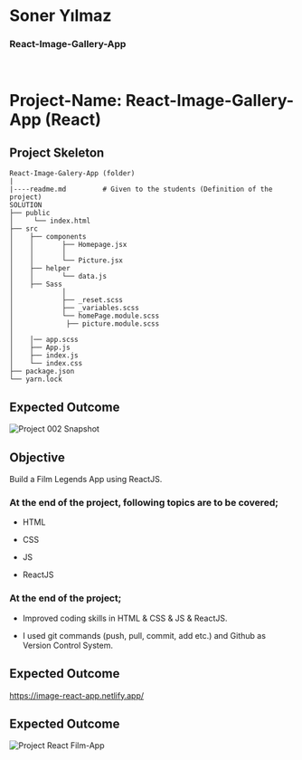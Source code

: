 <h1>Soner Yılmaz</h1>
<h3>React-Image-Gallery-App</h3>

<br>

# Project-Name: React-Image-Gallery-App (React)


## Project Skeleton

```
React-Image-Galery-App (folder)
|
|----readme.md         # Given to the students (Definition of the project)
SOLUTION
├── public
│     └── index.html
├── src
│    ├── components
│    │       ├── Homepage.jsx
│    │       │  
│    │       └── Picture.jsx
│    ├── helper
│    │       └── data.js
│    ├── Sass
│            │         
│            ├── _reset.scss
│            ├── _variables.scss
│            └── homePage.module.scss
│             ├── picture.module.scss
│   
│    │── app.scss  
│    ├── App.js
│    ├── index.js
│    └── index.css
├── package.json
└── yarn.lock
```
## Expected Outcome

![Project 002 Snapshot](nba-legends.gif)

## Objective

Build a Film Legends App using ReactJS.

### At the end of the project, following topics are to be covered;

- HTML

- CSS

- JS

- ReactJS

### At the end of the project;

- Improved coding skills in HTML & CSS & JS & ReactJS.

- I used git commands (push, pull, commit, add etc.) and Github as Version Control System.

## Expected Outcome

https://image-react-app.netlify.app/

## Expected Outcome

![Project React Film-App](image-app.gif)
